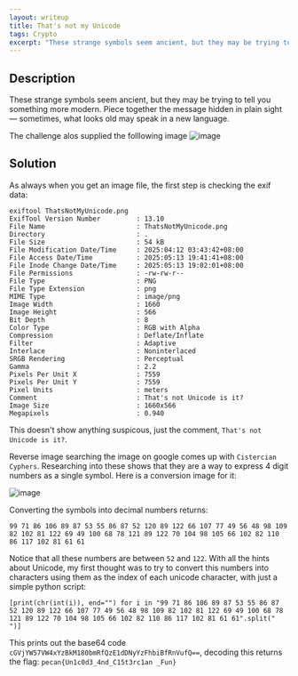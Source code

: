 ```yaml
---
layout: writeup
title: That's not my Unicode
tags: Crypto
excerpt: "These strange symbols seem ancient, but they may be trying to tell you something more modern. Piece together the message hidden in plain sight — sometimes, what looks old may speak in a new language."
---
```


## Description

These strange symbols seem ancient, but they may be trying to tell you something more modern. Piece together the message hidden in plain sight — sometimes, what looks old may speak in a new language.


The challenge alos supplied the folllowing image
![image](https://github.com/user-attachments/assets/bbc4fea8-b49d-4ab3-aee8-ddb6ce940cee)

## Solution

As always when you get an image file, the first step is checking the exif data:
```
exiftool ThatsNotMyUnicode.png
ExifTool Version Number         : 13.10
File Name                       : ThatsNotMyUnicode.png
Directory                       : .
File Size                       : 54 kB
File Modification Date/Time     : 2025:04:12 03:43:42+08:00
File Access Date/Time           : 2025:05:13 19:41:41+08:00
File Inode Change Date/Time     : 2025:05:13 19:02:01+08:00
File Permissions                : -rw-rw-r--
File Type                       : PNG
File Type Extension             : png
MIME Type                       : image/png
Image Width                     : 1660
Image Height                    : 566
Bit Depth                       : 8
Color Type                      : RGB with Alpha
Compression                     : Deflate/Inflate
Filter                          : Adaptive
Interlace                       : Noninterlaced
SRGB Rendering                  : Perceptual
Gamma                           : 2.2
Pixels Per Unit X               : 7559
Pixels Per Unit Y               : 7559
Pixel Units                     : meters
Comment                         : That's not Unicode is it?
Image Size                      : 1660x566
Megapixels                      : 0.940
```

This doesn't show anything suspicous, just the comment, `That's not Unicode is it?`.

Reverse image searching the image on google comes up with `Cistercian Cyphers`. Researching into these shows that they are a way to express 4 digit numbers as a single symbol. Here is a conversion image for it:

![image](https://github.com/user-attachments/assets/fed45cfa-ec4b-417e-9ef8-6f3764df8a67)

Converting the symbols into decimal numbers returns:
```
99 71 86 106 89 87 53 55 86 87 52 120 89 122 66 107 77 49 56 48 98 109 82 102 81 122 69 49 100 68 78 121 89 122 70 104 98 105 66 102 82 110 86 117 102 81 61 61
```

Notice that all these numbers are between `52` and `122`. With all the hints about Unicode, my first thought was to try to convert this numbers into characters using them as the index of each unicode character, with just a simple python script:
```
[print(chr(int(i)), end="") for i in "99 71 86 106 89 87 53 55 86 87 52 120 89 122 66 107 77 49 56 48 98 109 82 102 81 122 69 49 100 68 78 121 89 122 70 104 98 105 66 102 82 110 86 117 102 81 61 61".split(" ")]
```

This prints out the base64 code `cGVjYW57VW4xYzBkM180bmRfQzE1dDNyYzFhbiBfRnVufQ==`, decoding this returns the flag: `pecan{Un1c0d3_4nd_C15t3rc1an _Fun}`
